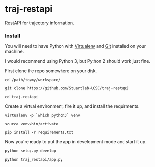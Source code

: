 # traj-restapi
RestAPI for trajectory information.

### Install

You will need to have Python with [Virtualenv](https://virtualenv.pypa.io/en/stable/installation/) and [Git](https://git-scm.com/) installed on your machine.

I would recommend using Python 3, but Python 2 should work just fine.

First clone the repo somewhere on your disk.

`cd /path/to/my/workspace/`

`git clone https://github.com/Stuartlab-UCSC/traj-restapi`

`cd traj-restapi`

Create a virtual environment, fire it up, and install the requirments.

``virtualenv -p `which python3` venv``

`source venv/bin/activate`

`pip install -r requirements.txt`

Now you're ready to put the app in development mode and start it up.

`python setup.py develop`

`python traj_restapi/app.py`